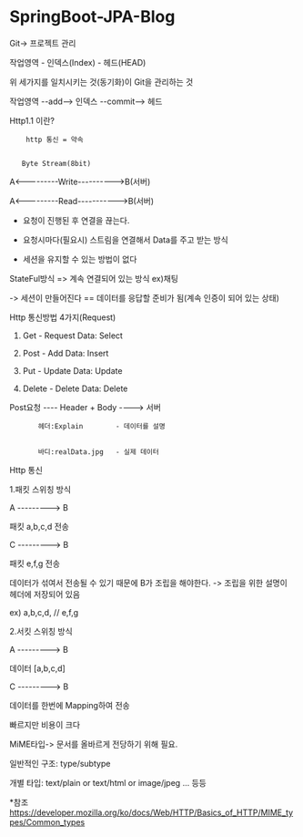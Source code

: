 # SpringBoot-JPA-Blog
Git-> 프로젝트 관리

작업영역 - 인덱스(Index) - 헤드(HEAD)


위 세가지를 일치시키는 것(동기화)이 Git을 관리하는 것


작업영역 --add--> 인덱스 --commit--> 헤드


Http1.1 이란?


        http 통신 = 약속
        
        
       Byte Stream(8bit)
       
       
A<---------Write---------->B(서버)


A<---------Read----------->B(서버)


- 요청이 진행된 후 연결을 끊는다.


- 요청시마다(필요시) 스트림을 연결해서 Data를 주고 받는 방식


- 세션을 유지할 수 있는 방법이 없다



StateFul방식 => 계속 연결되어 있는 방식 ex)채팅


-> 세션이 만들어진다 == 데이터를 응답할 준비가 됨(계속 인증이 되어 있는 상태)


Http 통신방법 4가지(Request)


1. Get      - Request Data: Select 


2. Post     - Add Data: Insert        


3. Put      - Update Data: Update


4. Delete   - Delete Data: Delete


Post요청 ---- Header + Body ----> 서버


           헤더:Explain        - 데이터를 설명
           
           
           바디:realData.jpg   - 실제 데이터
           
           
           
Http 통신


1.패킷 스위칭 방식


  A ---------> B
  
  
  패킷 a,b,c,d 전송
  
  
  C ---------> B
  
  
  패킷 e,f,g 전송
  
  
데이터가 섞여서 전송될 수 있기 때문에 B가 조립을 해야한다. -> 조립을 위한 설명이 헤더에 저장되어 있음 


ex) a,b,c,d, // e,f,g


2.서킷 스위칭 방식


  A ---------> B
  
  
  데이터 [a,b,c,d]
  
  
  C ---------> B
  
  
  데이터를 한번에 Mapping하여 전송 
  
  
  빠르지만 비용이 크다
  
  
  
MiME타입-> 문서를 올바르게 전당하기 위해 필요.


일반적인 구조: type/subtype 


개별 타입: text/plain or text/html or image/jpeg ... 등등 


*참조 https://developer.mozilla.org/ko/docs/Web/HTTP/Basics_of_HTTP/MIME_types/Common_types




